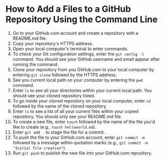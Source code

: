# How to Add a Files to a GitHub Repository Using the Command Line

1. Go to your GitHub.com account and create a repository with a README.md file.
2. Copy your repository's HTTPS address.
3. Open your local computer's terminal to enter commands.
4. To check your Git configuration settings, enter the `git config -l` command. You should see your GitHub username and email appear after running the command.
5. Clone your repository from you GitHub.com to your local computer by entering `git clone` followed by the HTTPS address.
6. See you current local path on your computer by entering the `pwd` command.
7. Enter `ls` to see all your directories within your current local path. You should see your cloned repository listed.
8. To go inside your cloned repository on your local computer, enter `cd` followed by the name of the cloned repository.
9. Enter `ls` to see a list of all your current files within your copied repository. You should only see your README.md file.
10. To create a new file, enter `touch` followed by the name of the file you'd like to create (e.g., `touch helloworld.md`).
11. Enter `git add .` to stage the file for a commit.
12. To push the file to your GitHub.com account, enter `git commit -m` followed by a message within quotation marks (e.g., `git commit -m "Initial file creation"`).
13. Run `git push` to publish the new file into your GitHub.com repository.
